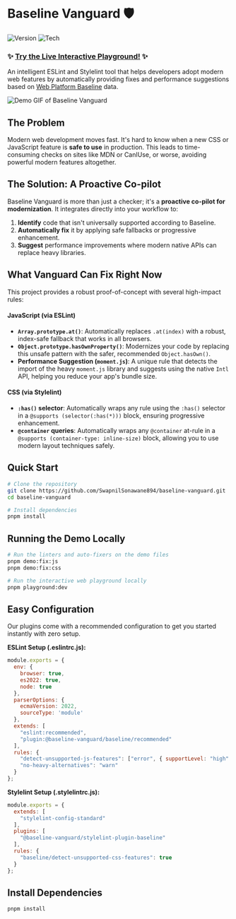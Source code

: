 # Baseline Vanguard 🛡️

![Version](https://img.shields.io/badge/version-1.0.0-brightgreen.svg)
![Tech](https://img.shields.io/badge/tech-ESLint%20%7C%20Stylelint%20%7C%20Svelte-orange.svg)

### ✨ [Try the Live Interactive Playground!](https://baseline-vanguard-playground-nvkf.vercel.app) ✨

An intelligent ESLint and Stylelint tool that helps developers adopt modern web features by automatically providing fixes and performance suggestions based on [Web Platform Baseline](https://web.dev/baseline) data.


![Demo GIF of Baseline Vanguard](demo.gif)

## The Problem

Modern web development moves fast. It's hard to know when a new CSS or JavaScript feature is **safe to use** in production. This leads to time-consuming checks on sites like MDN or CanIUse, or worse, avoiding powerful modern features altogether.

## The Solution: A Proactive Co-pilot

Baseline Vanguard is more than just a checker; it's a **proactive co-pilot for modernization**. It integrates directly into your workflow to:

1.  **Identify** code that isn't universally supported according to Baseline.
2.  **Automatically fix** it by applying safe fallbacks or progressive enhancement.
3.  **Suggest** performance improvements where modern native APIs can replace heavy libraries.

## What Vanguard Can Fix Right Now

This project provides a robust proof-of-concept with several high-impact rules:

#### JavaScript (via ESLint)
*   **`Array.prototype.at()`**: Automatically replaces `.at(index)` with a robust, index-safe fallback that works in all browsers.
*   **`Object.prototype.hasOwnProperty()`**: Modernizes your code by replacing this unsafe pattern with the safer, recommended `Object.hasOwn()`.
*   **Performance Suggestion (`moment.js`)**: A unique rule that detects the import of the heavy `moment.js` library and suggests using the native `Intl` API, helping you reduce your app's bundle size.

#### CSS (via Stylelint)
*   **`:has()` selector**: Automatically wraps any rule using the `:has()` selector in a `@supports (selector(:has(*)))` block, ensuring progressive enhancement.
*   **`@container` queries**: Automatically wraps any `@container` at-rule in a `@supports (container-type: inline-size)` block, allowing you to use modern layout techniques safely.

## Quick Start

```bash
# Clone the repository
git clone https://github.com/SwapnilSonawane894/baseline-vanguard.git
cd baseline-vanguard

# Install dependencies
pnpm install
```

## Running the Demo Locally

```bash
# Run the linters and auto-fixers on the demo files
pnpm demo:fix:js
pnpm demo:fix:css

# Run the interactive web playground locally
pnpm playground:dev
```

## Easy Configuration

Our plugins come with a recommended configuration to get you started instantly with zero setup.

**ESLint Setup (.eslintrc.js):**

```javascript
module.exports = {
  env: {
    browser: true,
    es2022: true,
    node: true
  },
  parserOptions: {
    ecmaVersion: 2022,
    sourceType: 'module'
  },
  extends: [
    "eslint:recommended",
    "plugin:@baseline-vanguard/baseline/recommended"
  ],
  rules: {
    "detect-unsupported-js-features": ["error", { supportLevel: "high" }],
    "no-heavy-alternatives": "warn"
  }
};
```

**Stylelint Setup (.stylelintrc.js):**

```javascript
module.exports = {
  extends: [
    "stylelint-config-standard"
  ],
  plugins: [
    "@baseline-vanguard/stylelint-plugin-baseline"
  ],
  rules: {
    "baseline/detect-unsupported-css-features": true
  }
};
```

## Install Dependencies
```pnpm install```